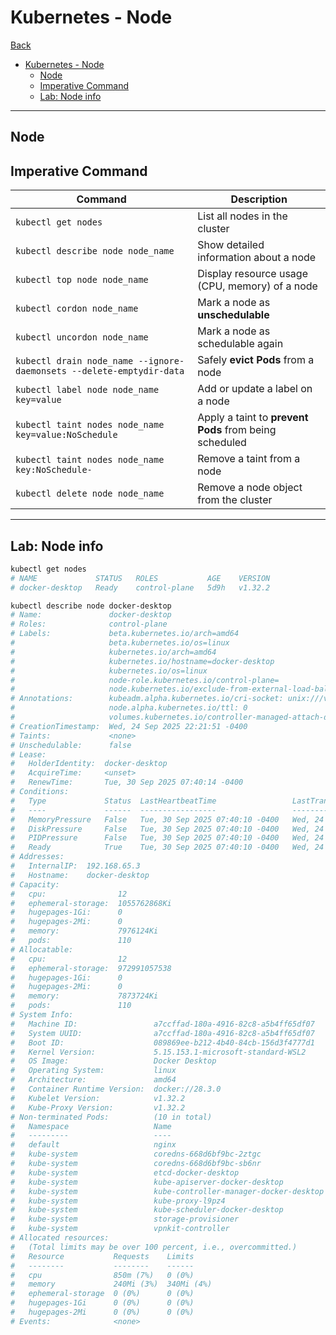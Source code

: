 # Kubernetes - Node

[Back](../../index.md)

- [Kubernetes - Node](#kubernetes---node)
  - [Node](#node)
  - [Imperative Command](#imperative-command)
  - [Lab: Node info](#lab-node-info)

---

## Node

## Imperative Command

| Command                                                              | Description                                            |
| -------------------------------------------------------------------- | ------------------------------------------------------ |
| `kubectl get nodes`                                                  | List all nodes in the cluster                          |
| `kubectl describe node node_name`                                    | Show detailed information about a node                 |
| `kubectl top node node_name`                                         | Display resource usage (CPU, memory) of a node         |
| `kubectl cordon node_name`                                           | Mark a node as **unschedulable**                       |
| `kubectl uncordon node_name`                                         | Mark a node as schedulable again                       |
| `kubectl drain node_name --ignore-daemonsets --delete-emptydir-data` | Safely **evict Pods** from a node                      |
| `kubectl label node node_name key=value`                             | Add or update a label on a node                        |
| `kubectl taint nodes node_name key=value:NoSchedule`                 | Apply a taint to **prevent Pods** from being scheduled |
| `kubectl taint nodes node_name key:NoSchedule-`                      | Remove a taint from a node                             |
| `kubectl delete node node_name`                                      | Remove a node object from the cluster                  |

---

## Lab: Node info

```sh
kubectl get nodes
# NAME             STATUS   ROLES           AGE    VERSION
# docker-desktop   Ready    control-plane   5d9h   v1.32.2

kubectl describe node docker-desktop
# Name:               docker-desktop
# Roles:              control-plane
# Labels:             beta.kubernetes.io/arch=amd64
#                     beta.kubernetes.io/os=linux
#                     kubernetes.io/arch=amd64
#                     kubernetes.io/hostname=docker-desktop
#                     kubernetes.io/os=linux
#                     node-role.kubernetes.io/control-plane=
#                     node.kubernetes.io/exclude-from-external-load-balancers=
# Annotations:        kubeadm.alpha.kubernetes.io/cri-socket: unix:///var/run/cri-dockerd.sock
#                     node.alpha.kubernetes.io/ttl: 0
#                     volumes.kubernetes.io/controller-managed-attach-detach: true
# CreationTimestamp:  Wed, 24 Sep 2025 22:21:51 -0400
# Taints:             <none>
# Unschedulable:      false
# Lease:
#   HolderIdentity:  docker-desktop
#   AcquireTime:     <unset>
#   RenewTime:       Tue, 30 Sep 2025 07:40:14 -0400
# Conditions:
#   Type             Status  LastHeartbeatTime                 LastTransitionTime                Reason                       Message
#   ----             ------  -----------------                 ------------------                ------                       -------
#   MemoryPressure   False   Tue, 30 Sep 2025 07:40:10 -0400   Wed, 24 Sep 2025 22:21:50 -0400   KubeletHasSufficientMemory   kubelet has sufficient memory available
#   DiskPressure     False   Tue, 30 Sep 2025 07:40:10 -0400   Wed, 24 Sep 2025 22:21:50 -0400   KubeletHasNoDiskPressure     kubelet has no disk pressure
#   PIDPressure      False   Tue, 30 Sep 2025 07:40:10 -0400   Wed, 24 Sep 2025 22:21:50 -0400   KubeletHasSufficientPID      kubelet has sufficient PID available   
#   Ready            True    Tue, 30 Sep 2025 07:40:10 -0400   Wed, 24 Sep 2025 22:21:52 -0400   KubeletReady                 kubelet is posting ready status        
# Addresses:
#   InternalIP:  192.168.65.3
#   Hostname:    docker-desktop
# Capacity:
#   cpu:                12
#   ephemeral-storage:  1055762868Ki
#   hugepages-1Gi:      0
#   hugepages-2Mi:      0
#   memory:             7976124Ki
#   pods:               110
# Allocatable:
#   cpu:                12
#   ephemeral-storage:  972991057538
#   hugepages-1Gi:      0
#   hugepages-2Mi:      0
#   memory:             7873724Ki
#   pods:               110
# System Info:
#   Machine ID:                 a7ccffad-180a-4916-82c8-a5b4ff65df07
#   System UUID:                a7ccffad-180a-4916-82c8-a5b4ff65df07
#   Boot ID:                    089869ee-b212-4b40-84cb-156d3f4777d1
#   Kernel Version:             5.15.153.1-microsoft-standard-WSL2
#   OS Image:                   Docker Desktop
#   Operating System:           linux
#   Architecture:               amd64
#   Container Runtime Version:  docker://28.3.0
#   Kubelet Version:            v1.32.2
#   Kube-Proxy Version:         v1.32.2
# Non-terminated Pods:          (10 in total)
#   Namespace                   Name                                      CPU Requests  CPU Limits  Memory Requests  Memory Limits  Age
#   ---------                   ----                                      ------------  ----------  ---------------  -------------  ---
#   default                     nginx                                     0 (0%)        0 (0%)      0 (0%)           0 (0%)         12h
#   kube-system                 coredns-668d6bf9bc-2ztgc                  100m (0%)     0 (0%)      70Mi (0%)        170Mi (2%)     5d9h
#   kube-system                 coredns-668d6bf9bc-sb6nr                  100m (0%)     0 (0%)      70Mi (0%)        170Mi (2%)     5d9h
#   kube-system                 etcd-docker-desktop                       100m (0%)     0 (0%)      100Mi (1%)       0 (0%)         5d9h
#   kube-system                 kube-apiserver-docker-desktop             250m (2%)     0 (0%)      0 (0%)           0 (0%)         5d9h
#   kube-system                 kube-controller-manager-docker-desktop    200m (1%)     0 (0%)      0 (0%)           0 (0%)         5d9h
#   kube-system                 kube-proxy-l9pz4                          0 (0%)        0 (0%)      0 (0%)           0 (0%)         5d9h
#   kube-system                 kube-scheduler-docker-desktop             100m (0%)     0 (0%)      0 (0%)           0 (0%)         5d9h
#   kube-system                 storage-provisioner                       0 (0%)        0 (0%)      0 (0%)           0 (0%)         5d9h
#   kube-system                 vpnkit-controller                         0 (0%)        0 (0%)      0 (0%)           0 (0%)         5d9h
# Allocated resources:
#   (Total limits may be over 100 percent, i.e., overcommitted.)
#   Resource           Requests    Limits
#   --------           --------    ------
#   cpu                850m (7%)   0 (0%)
#   memory             240Mi (3%)  340Mi (4%)
#   ephemeral-storage  0 (0%)      0 (0%)
#   hugepages-1Gi      0 (0%)      0 (0%)
#   hugepages-2Mi      0 (0%)      0 (0%)
# Events:              <none>
```